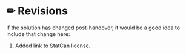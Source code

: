 # ✏ Revisions

If the solution has changed post-handover, it would be a good idea to include that change here:

1. Added link to StatCan license.
